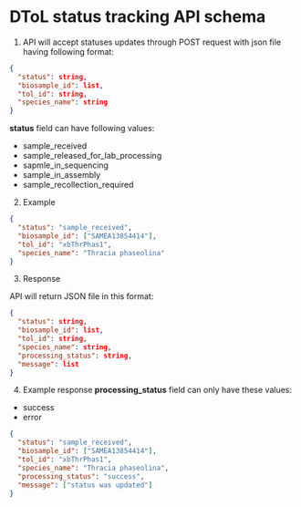 # DToL status tracking API schema

1. API will accept statuses updates through POST request with json file having 
following format:

```json
{
  "status": string,
  "biosample_id": list,
  "tol_id": string,
  "species_name": string
}
```
**status** field can have following values:
- sample_received
- sample_released_for_lab_processing
- sapmle_in_sequencing
- sample_in_assembly
- sample_recollection_required
2. Example
```json
{
  "status": "sample_received",
  "biosample_id": ["SAMEA13854414"],
  "tol_id": "xbThrPhas1",
  "species_name": "Thracia phaseolina"
}
```

3. Response

API will return JSON file in this format:
```json
{
  "status": string,
  "biosample_id": list,
  "tol_id": string,
  "species_name": string,
  "processing_status": string,
  "message": list
}
```

4. Example response
**processing_status** field can only have these values:
- success
- error
```json
{
  "status": "sample_received",
  "biosample_id": ["SAMEA13854414"],
  "tol_id": "xbThrPhas1",
  "species_name": "Thracia phaseolina",
  "processing_status": "success",
  "message": ["status was updated"]
}
```